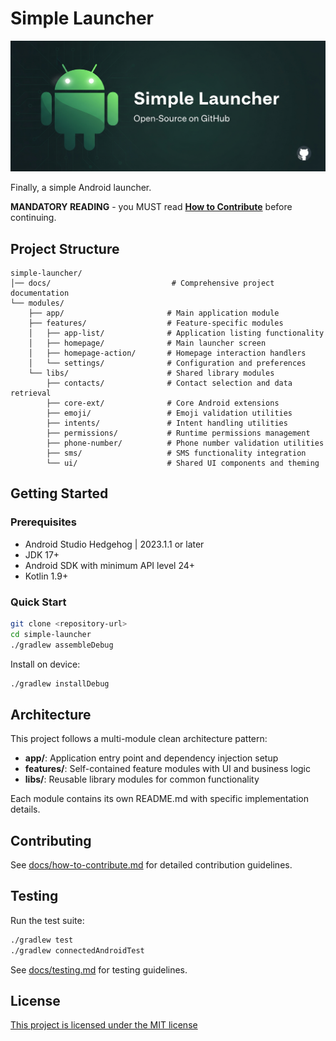 # Simple Launcher

![Cover image](images/cover-image.png)

Finally, a simple Android launcher.

**MANDATORY READING** - you MUST read [**How to Contribute**](docs/how-to-contribute.md) before continuing.

## Project Structure

```
simple-launcher/
│── docs/                           # Comprehensive project documentation
└── modules/
    ├── app/                       # Main application module
    ├── features/                  # Feature-specific modules
    │   ├── app-list/              # Application listing functionality
    │   ├── homepage/              # Main launcher screen
    │   ├── homepage-action/       # Homepage interaction handlers  
    │   └── settings/              # Configuration and preferences
    └── libs/                      # Shared library modules
        ├── contacts/              # Contact selection and data retrieval
        ├── core-ext/              # Core Android extensions
        ├── emoji/                 # Emoji validation utilities
        ├── intents/               # Intent handling utilities
        ├── permissions/           # Runtime permissions management
        ├── phone-number/          # Phone number validation utilities
        ├── sms/                   # SMS functionality integration
        └── ui/                    # Shared UI components and theming
```

## Getting Started

### Prerequisites
- Android Studio Hedgehog | 2023.1.1 or later
- JDK 17+
- Android SDK with minimum API level 24+
- Kotlin 1.9+

### Quick Start
```bash
git clone <repository-url>
cd simple-launcher
./gradlew assembleDebug
```

Install on device:
```bash
./gradlew installDebug
```
## Architecture

This project follows a multi-module clean architecture pattern:

- **app/**: Application entry point and dependency injection setup
- **features/**: Self-contained feature modules with UI and business logic
- **libs/**: Reusable library modules for common functionality

Each module contains its own README.md with specific implementation details.

## Contributing

See [docs/how-to-contribute.md](docs/how-to-contribute.md) for detailed contribution guidelines.

## Testing

Run the test suite:
```bash
./gradlew test
./gradlew connectedAndroidTest
```

See [docs/testing.md](docs/testing.md) for testing guidelines.

## License

[This project is licensed under the MIT license](LICENSE)
